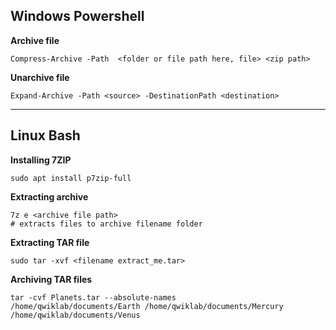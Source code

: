 ## Windows Powershell

**Archive file**
```shell
Compress-Archive -Path  <folder or file path here, file> <zip path>
```

**Unarchive file**
```shell
Expand-Archive -Path <source> -DestinationPath <destination>
```


---
## Linux Bash

**Installing 7ZIP**
```shell
sudo apt install p7zip-full
```

**Extracting archive**
```shell
7z e <archive file path>
# extracts files to archive filename folder
```

**Extracting TAR file**
```shell
sudo tar -xvf <filename extract_me.tar>
```

**Archiving TAR files**
```shell
tar -cvf Planets.tar --absolute-names 
/home/qwiklab/documents/Earth /home/qwiklab/documents/Mercury /home/qwiklab/documents/Venus
```
